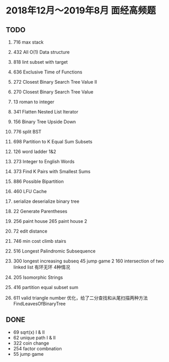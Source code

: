 # 2018年12月～2019年8月 面经高频题

## TODO
1. 716 max stack
2. 432 All O(1) Data structure
3. 818 lint subset with target
5. 636 Exclusive Time of Functions 
10. 272	Closest Binary Search Tree Value II 
11. 270	Closest Binary Search Tree Value
14. 13 roman to integer
17. 341 Flatten Nested List Iterator
18. 156 Binary Tree Upside Down
19. 776 split BST
21. 698 Partition to K Equal Sum Subsets
26. 126 word ladder 1&2
28. 273 Integer to English Words
29. 373 Find K Pairs with Smallest Sums
30. 886	Possible Bipartition
31. 460	LFU Cache

13. serialize deserialize binary tree
16. 22 Generate Parentheses
22. 256 paint house  265 paint house 2
24. 72 edit distance
23. 746 min cost climb stairs
27. 516 Longest Palindromic Subsequence
25. 300 longest increasing subseq
45 jump game 2
160 intersection of two linked list  有环无环 4种情况
12. 205 Isomorphic Strings
20. 416 partition equal subset sum
6. 611 valid triangle number 优化，给了二分查找和从尾扫描两种方法
FindLeavesOfBinaryTree



## DONE
- 69 sqrt(x) I & II
- 62 unique path I & II
- 322 coin change
- 254 factor combnation
- 55 jump game

